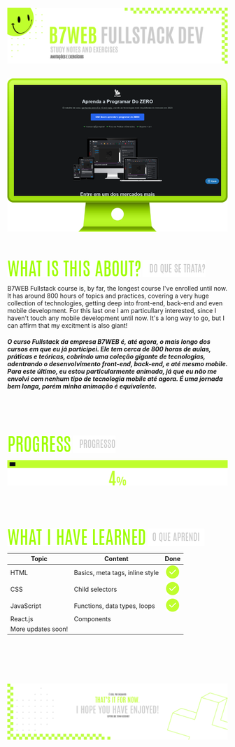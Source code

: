 ![A pretty README header](assets/Readme-Header.png)
<br />
<br />

![Course](./assets/Readme-Mockup.png)

<br />
<br />

![What is this about?](assets/Readme-What-is-this.png) ![Do que se trata?](./assets/Readme-Do-que-se-trata.png/)

B7WEB Fullstack course is, by far, the longest course I've enrolled until now. It has around 800 hours of topics and practices, covering a very huge collection of technologies, getting deep into front-end, back-end and even mobile development. For this last one I am particullary interested, since I haven't touch any mobile development until now. It's a long way to go, but I can affirm that my excitment is also giant!

##### O curso Fullstack da empresa B7WEB é, até agora, o mais longo dos cursos em que eu já participei. Ele tem cerca de 800 horas de aulas, práticas e teóricas, cobrindo uma coleção gigante de tecnologias, adentrando o desenvolvimento front-end, back-end, e até mesmo mobile. Para este último, eu estou particularmente animada, já que eu não me envolvi com nenhum tipo de tecnologia mobile até agora. É uma jornada bem longa, porém minha animação é equivalente.

<br />
<br />
<br />
<br />

![Progress](assets/Readme-Progress.png) ![Progresso](./assets/Readme-Progresso.png)

![Progress bar](assets/Readme-ProgressBar.png)


<br />
<br />
<br />
<br />


![What I have learned](./assets/Readme-What-I-have-learned.png) ![O que aprendi](./assets/Readme-O-que-aprendi.png)

|  Topic       |  Content        |  Done        |
| ------------------ | ------------------ | :--------------------------------------------: |
|  HTML      | Basics, meta tags, inline style | ![Done](./assets/Readme-Done.png) |
|  CSS      | Child selectors | ![Done](./assets/Readme-Done.png) |
|  JavaScript      | Functions, data types, loops | ![Done](./assets/Readme-Done.png) |
|  React.js      | Components |  |
|  More updates soon!      |   |


<br />
<br />
<br />
<br />
<br />


![A pretty README footer](assets/Readme-Footer.png)

